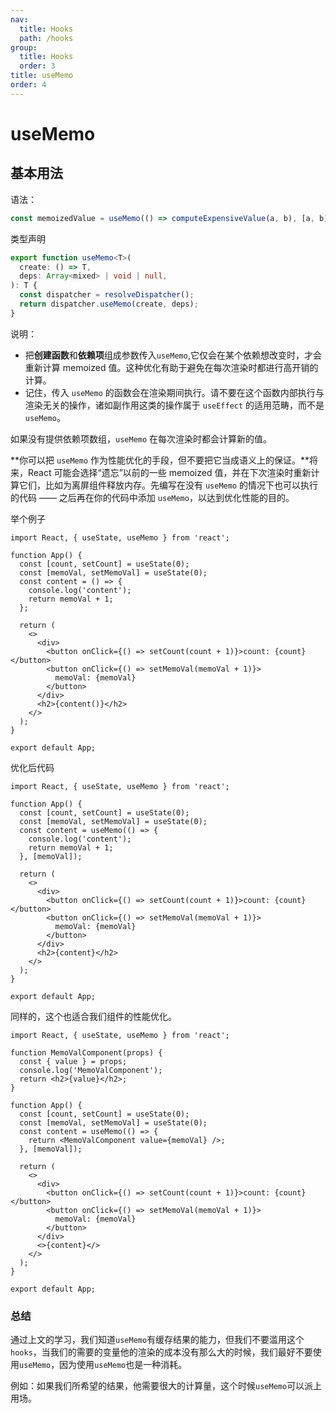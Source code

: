 ```yaml
---
nav:
  title: Hooks
  path: /hooks
group:
  title: Hooks
  order: 3
title: useMemo
order: 4
---
```


# useMemo

## 基本用法

语法：

```ts
const memoizedValue = useMemo(() => computeExpensiveValue(a, b), [a, b]);
```

类型声明

```ts
export function useMemo<T>(
  create: () => T,
  deps: Array<mixed> | void | null,
): T {
  const dispatcher = resolveDispatcher();
  return dispatcher.useMemo(create, deps);
}
```

说明：

- 把**创建函数**和**依赖项**组成参数传入`useMemo`,它仅会在某个依赖想改变时，才会重新计算 memoized 值。这种优化有助于避免在每次渲染时都进行高开销的计算。
- 记住，传入 `useMemo` 的函数会在渲染期间执行。请不要在这个函数内部执行与渲染无关的操作，诸如副作用这类的操作属于 `useEffect` 的适用范畴，而不是 `useMemo`。

如果没有提供依赖项数组，`useMemo` 在每次渲染时都会计算新的值。

**你可以把 `useMemo` 作为性能优化的手段，但不要把它当成语义上的保证。**将来，React 可能会选择“遗忘”以前的一些 memoized 值，并在下次渲染时重新计算它们，比如为离屏组件释放内存。先编写在没有 `useMemo` 的情况下也可以执行的代码 —— 之后再在你的代码中添加 `useMemo`，以达到优化性能的目的。

举个例子

```tsx
import React, { useState, useMemo } from 'react';

function App() {
  const [count, setCount] = useState(0);
  const [memoVal, setMemoVal] = useState(0);
  const content = () => {
    console.log('content');
    return memoVal + 1;
  };

  return (
    <>
      <div>
        <button onClick={() => setCount(count + 1)}>count: {count}</button>
        <button onClick={() => setMemoVal(memoVal + 1)}>
          memoVal: {memoVal}
        </button>
      </div>
      <h2>{content()}</h2>
    </>
  );
}

export default App;
```

优化后代码

```tsx
import React, { useState, useMemo } from 'react';

function App() {
  const [count, setCount] = useState(0);
  const [memoVal, setMemoVal] = useState(0);
  const content = useMemo(() => {
    console.log('content');
    return memoVal + 1;
  }, [memoVal]);

  return (
    <>
      <div>
        <button onClick={() => setCount(count + 1)}>count: {count}</button>
        <button onClick={() => setMemoVal(memoVal + 1)}>
          memoVal: {memoVal}
        </button>
      </div>
      <h2>{content}</h2>
    </>
  );
}

export default App;
```

同样的，这个也适合我们组件的性能优化。

```tsx
import React, { useState, useMemo } from 'react';

function MemoValComponent(props) {
  const { value } = props;
  console.log('MemoValComponent');
  return <h2>{value}</h2>;
}

function App() {
  const [count, setCount] = useState(0);
  const [memoVal, setMemoVal] = useState(0);
  const content = useMemo(() => {
    return <MemoValComponent value={memoVal} />;
  }, [memoVal]);

  return (
    <>
      <div>
        <button onClick={() => setCount(count + 1)}>count: {count}</button>
        <button onClick={() => setMemoVal(memoVal + 1)}>
          memoVal: {memoVal}
        </button>
      </div>
      <>{content}</>
    </>
  );
}

export default App;
```

### 总结

通过上文的学习，我们知道`useMemo`有缓存结果的能力，但我们不要滥用这个`hooks`，当我们的需要的变量他的渲染的成本没有那么大的时候，我们最好不要使用`useMemo`，因为使用`useMemo`也是一种消耗。

例如：如果我们所希望的结果，他需要很大的计算量，这个时候`useMemo`可以派上用场。
